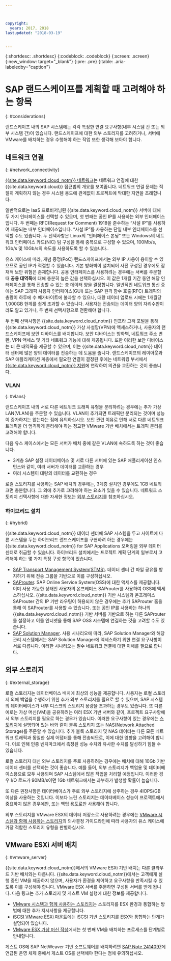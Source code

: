 ```yaml
---



copyright:
  years: 2017, 2018
lastupdated: "2018-03-19"


---
```


{:shortdesc: .shortdesc}
{:codeblock: .codeblock}
{:screen: .screen}
{:new_window: target="_blank"}
{:pre: .pre}
{:table: .aria-labeledby="caption"}

# SAP 랜드스케이프를 계획할 때 고려해야 하는 항목
{: #considerations}

랜드스케이프 내의 SAP 시스템에는 각각 특정한 연결 요구사항(내부 시스템 간 또는 외부 시스템 간)이 있습니다. 랜드스케이프에 대한 외부 스토리지를 고려하거나, 서버에 VMware를 배치하는 경우 수행해야 하는 작업 또한 생각해 보아야 합니다. 

## 네트워크 연결
{: #network_connectivity}

[{{site.data.keyword.cloud_notm}} 네트워크](/docs/infrastructure/sap-netweaver/sap-about.html#ibm_cloud_network)는 네트워크 연결에 대한 {{site.data.keyword.cloud}} 접근법의 개요를 보여줍니다. 네트워크 연결 문제는 적절히 계획하지 않는 경우 시스템 용도에 관계없이 프로젝트에 막대한 지연을 초래합니다.  

일반적으로는 IaaS 프로비저닝된 {{site.data.keyword.cloud_notm}} 서버에 대해 두 가지 인터페이스를 선택할 수 있으며, 첫 번째는 공인 IP를 사용하는 외부 인터페이스입니다. 두 번째는 RFC(Request for Comment) 1918을 준수하는 “사설 IP”를 사용하여 제공되는 내부 인터페이스입니다. “사설 IP”를 사용하는 단일 내부 인터페이스를 선택할 수도 있습니다. 두 선택사항은 Linux의 “인터페이스 본딩” 또는 Windows의 네트워크 인터페이스 카드(NIC) 팀 구성을 통해 중복으로 구성할 수 있으며, 100Mb/s, 1Gb/s 및 10Gb/s의 속도를 사용하도록 할 수 있습니다..

유스 케이스에 따라, 개념 증명(PoC) 랜드스케이프에서는 외부 IP 사용이 용이할 수 있으므로 공인 IP가 적절할 수 있습니다. 기본 방화벽이 설치되어 사전 구성된 경우에도 잠재적 보안 위험은 존재합니다. 공용 인터페이스를 사용하려는 경우에는 서버를 주문할 때 **공용 대역폭**에 대해 충분히 높은 값을 선택하십시오. 이 값은 1개월 기간 동안 해당 인터페이스를 통해 전송할 수 있는 총 데이터 양을 결정합니다. 일반적인 네트워크 통신 중에는 SAP 그래픽 사용자 인터페이스(GUI) 또는 SAP 원격 함수 호출(RFC) 트래픽의 총량이 하루에 수 메가바이트에 불과할 수 있으나, 대량 데이터 업로드 시에는 1개월당 1,000GB 한계를 쉽게 초과할 수 있습니다. 사용자는 전송되는 데이터 양의 자리수만이라도 알고 있거나, 두 번째 선택사항으로 전환해야 합니다. 

두 번째 선택사항은 {{site.data.keyword.cloud_notm}} 인프라 고객 포털을 통해 {{site.data.keyword.cloud_notm}} 가상 사설망(VPN)에 액세스하거나, 사용자의 랜드스케이프에 보안 디바이스를 배치합니다. 보안 디바이스는 방화벽, 네트워크 주소 변환, VPN 액세스 및 기타 네트워크 기능에 대해 제공됩니다. 또한 이러한 보안 디바이스는 더 큰 대역폭을 제공할 수 있으며, 이는 {{site.data.keyword.cloud_notm}} 데이터 센터에 많은 양의 데이터를 전송하는 데 도움을 줍니다. 랜드스케이프의 레이아웃과 SAP 애플리케이션 계층에서 필요한 연결이 결정된 후에는 네트워킹 부서에서 [{{site.data.keyword.cloud_notm}} 지원](https://console.bluemix.net/docs/get-support/howtogetsupport.html#getting-customer-support)에 연락하여 의견을 교환하는 것이 좋습니다. 

### VLAN
{: #vlans}

랜드스케이프 내의 서로 다른 네트워크 트래픽 유형을 분리하려는 경우에는 추가 가상 LAN(VLAN)을 주문할 수 있습니다. VLAN이 추가되면 트래픽만 분리되는 것이며 성능이 증가하지는 않는다는 점에 유의하십시오. 보안 관련 이유로 인해 서로 다른 네트워크 트래픽을 더 엄격하게 분리해야 하는 정교한 VMware 기반 배치에서는 트래픽 분리를 고려해야 합니다. 

다음 유스 케이스에서는 모든 서버가 배치 중에 같은 VLAN에 속하도록 하는 것이 좋습니다. 
  *	3계층 SAP 설정 데이터베이스 및 서로 다른 서버에 있는 SAP 애플리케이션 인스턴스와 같이, 여러 서버가 데이터를 교환하는 경우
  *	여러 시스템이 대량의 데이터를 교환하는 경우

로컬 스토리지를 사용하는 SAP 배치의 경우에는, 3계층 설치인 경우에도 1GB 네트워크면 충분합니다. 그 외에 추가로 고려해야 하는 요소가 있을 수 있습니다. 네트워크 스토리지 선택사항에 대한 자세한 정보는 [외부 스토리지](/docs/infrastructure/sap-netweaver/sap-considerations.html#external_storage)를 참조하십시오. 

### 하이브리드 설치
{: #hybrid}

{{site.data.keyword.cloud_notm}} 데이터 센터에 SAP 시스템을 두고 사이트에 다른 시스템을 두는 하이브리드 랜드스케이프를 구현하려 하는 경우에는 {{site.data.keyword.cloud_notm}} for SAP Applications 오퍼링을 외부 데이터 센터로 취급할 수 있습니다. 하이브리드 설치에서는 프로젝트 계획 단계의 일부로서 고려해야 하는 몇 가지 특정 구성 항목이 있습니다. 

  *	[SAP Transport Management System(STMS)](https://help.sap.com/saphelp_me60/helpdata/en/c4/6045377b52253de10000009b38f889/frameset.htm). 데이터 센터 간 파일 공유를 방지하기 위해 전송 그룹을 기반으로 이를 구성하십시오. 
  *	[SAProuter](https://support.sap.com/en/tools/connectivity-tools/saprouter.html). SAP Online Service System(OSS)에 대한 액세스를 제공합니다. 이미 사용 가능한 상태인 사용자의 온프레미스 SAProuter를 사용하여 OSS에 액세스하십시오. {{site.data.keyword.cloud_notm}} 기반 시스템과 온프레미스 SAProuter 간의 IP 기반 라우팅이 허용되지 않은 경우에는 추가 SAProuter 홉을 통해 이 SAProuter를 사용할 수 있습니다. 또는 공인 IP를 사용하는 하나의 {{site.data.keyword.cloud_notm}} 기반 서버를 기반으로 하는 다른 SAProuter를 설정하고 이를 인터넷을 통해 SAP OSS 시스템에 연결하는 것을 고려할 수도 있습니다. 
  *	[SAP Solution Manager](https://support.sap.com/en/solution-manager.html). 사용 시나리오에 따라, SAP Solution Manager와 해당 관리 시스템에서는 SAP Solution Manager에 액세스하기 위한 연결 요구사항이 서로 다릅니다. 이러한 시나리오는 필수 네트워크 연결에 대한 이해를 필요로 합니다.   

## 외부 스토리지
{: #external_storage}

로컬 스토리지는 데이터베이스 배치에 최상의 성능을 제공합니다. 사용자는 로컬 스토리지 외에 백업을 수행하기 위한 추가 외부 스토리지를 필요로 할 수 있으며, SAP 시스템의 데이터베이스가 내부 디스크의 스토리지 용량을 초과하는 경우도 있습니다. 또 다른 예로는 가상 머신(VM)을 공유하려는 여러 ESX 기반 서버와 같이, 프로젝트 요구사항에서 외부 스토리지를 필요로 하는 경우가 있습니다. 이러한 요구사항이 있는 경우에는 [스토리지](/docs/infrastructure/sap-netweaver/sap-general-iaas-concepts.html#storage)에 설명되어 있는 바와 같이 블록 스토리지 또는 NAS(Network Attached Storage)를 주문할 수 있습니다. 추가 블록 스토리지 및 NAS 데이터는 다른 모든 네트워크 트래픽과 동일한 실제 어댑터를 통해 전송되므로, 이에 대한 영향을 고려해야 합니다. 이로 인해 인증 벤치마크에서 측정된 성능 수치와 유사한 수치를 달성하기 힘들 수 있습니다. 

로컬 스토리지 대신 외부 스토리지를 주로 사용하려는 경우에는 배치에 대해 10Gb 기반 데이터 센터를 선택하는 것이 좋습니다. 예를 들어, 외부 스토리지가 백업용 및 데이터베이스용으로 모두 사용되며 SAP 시스템에서 많은 작업을 처리할 예정입니다. 이러한 경우 I/O 로드가 90MB/s이면 1Gb 네트워크에서는 과부하가 발생할 확률이 높습니다. 

또 다른 권장사항은 데이터베이스가 주로 외부 스토리지에 상주하는 경우 4IOPS/GB 이상을 사용하는 것입니다. 이보다 느린 스토리지는 데이터베이스 성능이 프로젝트에서 중요하지 않은 경우에만, 또는 백업 용도로만 사용해야 합니다. 

외부 스토리지를 VMware ESX의 데이터 저장소로 사용하려는 경우에는 [VMware 시스템과 함께 사용하는 스토리지](https://console.bluemix.net/docs/infrastructure/vmware/select-storage-option-use-vmware.html#storage-to-use-with-vmware-systems)의 의사결정 가이드라인에 따라 사용자의 유스 케이스에 가장 적합한 스토리지 유형을 판별하십시오. 

## VMware ESXi 서버 배치
{: #vmware_server}

{{site.data.keyword.cloud_notm}}에서의 VMware ESXi 기반 배치는 다른 클라우드 기반 배치와는 다릅니다. {{site.data.keyword.cloud_notm}}에서는 고객에게 실행 중인 VM을 제공하지 않으며, 사용자가 환경을 제어하고 요구사항을 만족시킬 수 있도록 이를 구성해야 합니다. VMware ESX 서버를 주문하면 구성된 서버를 받게 됩니다. 다음 링크는 추가 스토리지 및 게스트 VM 실행에 대한 정보를 제공합니다. 

  *	[VMware 시스템과 함께 사용하는 스토리지](https://console.bluemix.net/docs/infrastructure/vmware/select-storage-option-use-vmware.html#storage-to-use-with-vmware-systems)는 스토리지를 ESX 환경과 통합하는 방법에 대한 추가 지시사항을 제공합니다. 
  * [iSCSI VMware ESXi 마운트](https://console.bluemix.net/docs/infrastructure/vmware/mounting-iscsi-vmware-esxi.html#mounting-iscsi-vmware-esxi)에는 iSCSI 기반 스토리지를 ESX와 통합하는 단계가 설명되어 있습니다. 
  * [VMware ESX 가상 머신 작성](https://console.bluemix.net/docs/infrastructure/vmware/vmware-esx-create-virtual-machine.html#creating-a-vmware-esx-virtual-machine)에서는 첫 번째 VM을 배치하는 프로세스를 단계별로 안내합니다. 

게스트 OS에 SAP NetWeaver 기반 소프트웨어를 배치하려면 [SAP Note 2414097](https://launchpad.support.sap.com/#/notes/2414097)에 언급된 운영 체제 중에서 게스트 OS를 선택해야 한다는 점에 유의하십시오. 
